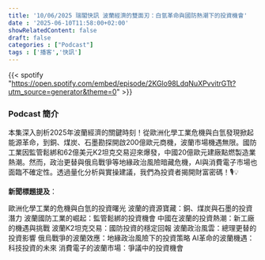 ```yaml
---
title: '10/06/2025 瑞閣快訊 波蘭經濟的雙面刃：白氫革命與國防熱潮下的投資機會'
date : '2025-06-10T11:58:00+02:00'
showRelatedContent: false
draft: false
categories : ["Podcast"]
tags : ['播客','快訊']
---
```

{{< spotify "https://open.spotify.com/embed/episode/2KGlo98LdqNuXPvvitrGTt?utm_source=generator&theme=0" >}}



### Podcast 簡介
本集深入剖析2025年波蘭經濟的關鍵時刻！從歐洲化學工業危機與白氫發現掀起能源革命，到銅、煤炭、石墨勘探開啟200億歐元商機，波蘭市場機遇無限。國防工業因監管鬆綁和62億美元K2坦克交易迎來爆發，中國20億歐元建廠點燃製造業熱潮。然而，政治更替與俄烏戰爭等地緣政治風險暗藏危機，AI與消費電子市場也面臨不確定性。透過量化分析與實操建議，我們為投資者揭開財富密碼！🎙️💡

**新聞標題提及**：

歐洲化學工業的危機與白氫的投資曙光
波蘭的資源寶藏：銅、煤炭與石墨的投資潛力
波蘭國防工業的崛起：監管鬆綁的投資機會
中國在波蘭的投資熱潮：新工廠的機遇與挑戰
波蘭K2坦克交易：國防投資的穩定回報
波蘭政治風雲：總理更替的投資影響
俄烏戰爭的波蘭效應：地緣政治風險下的投資策略
AI革命的波蘭機遇：科技投資的未來
消費電子的波蘭市場：爭議中的投資機會